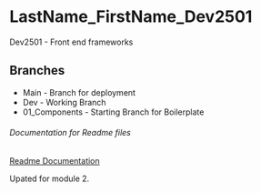 # LastName_FirstName_Dev2501
Dev2501 - Front end frameworks

## Branches
- Main -  Branch for deployment
- Dev - Working Branch
- 01_Components - Starting Branch for Boilerplate

###### Documentation for Readme files
[Readme Documentation](https://docs.github.com/en/enterprise-server@3.3/get-started/writing-on-github/getting-started-with-writing-and-formatting-on-github/basic-writing-and-formatting-syntax)

Upated for module 2.